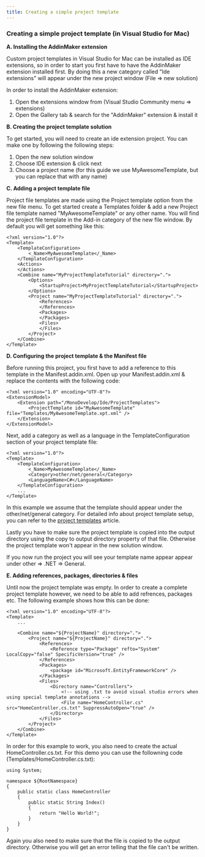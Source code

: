 ```yaml
---
title: Creating a simple project template
---
```


### Creating a simple project template (in Visual Studio for Mac)

**A. Installing the AddinMaker extension**

Custom project templates in Visual Studio for Mac can be installed as IDE extensions, so in order to start you first have to have the AddinMaker extension installed first. By doing this a new category called "Ide extensions" will appear under the new project window (File => new solution)

In order to install the AddinMaker extension:
1. Open the extensions window from (Visual Studio Community menu => extensions)
2. Open the Gallery tab & search for the "AddinMaker" extension & install it

**B. Creating the project template solution**

To get started, you will need to create an ide extension project. You can make one by following the following steps:
1. Open the new solution window
2. Choose IDE extension & click next
3. Choose a project name (for this guide we use MyAwesomeTemplate, but you can replace that with any name)

**C. Adding a project template file**

Project file templates are made using the Project template option from the new file menu.
To get started create a Templates folder & add a new Project file template named "MyAwesomeTemplate" or any other name. 
You will find the project file template in the Add-in category of the new file window.
By default you will get something like this:

```
<?xml version="1.0"?>
<Template>
	<TemplateConfiguration>
		<_Name>MyAwesomeTemplate</_Name>
	</TemplateConfiguration>
	<Actions>
	</Actions>
	<Combine name="MyProjectTemplateTutorial" directory=".">
		<Options>
			<StartupProject>MyProjectTemplateTutorial</StartupProject>
		</Options>
		<Project name="MyProjectTemplateTutorial" directory=".">
			<References>
			</References>
			<Packages>
			</Packages>
			<Files>
			</Files>
		</Project>
	</Combine>
</Template>
```

**D. Configuring the project template & the Manifest file**

Before running this project, you first have to add a reference to this template in the Manifest.addin.xml. Open up your Manifest.addin.xml & replace the contents with the following code:

```
<?xml version="1.0" encoding="UTF-8"?>
<ExtensionModel>
	<Extension path="/MonoDevelop/Ide/ProjectTemplates">
        <ProjectTemplate id="MyAwesomeTemplate" file="Templates/MyAwesomeTemplate.xpt.xml" />
    </Extension>
</ExtensionModel>
```

Next, add a category as well as a language in the TemplateConfiguration section of your project template file:
```
<?xml version="1.0"?>
<Template>
	<TemplateConfiguration>
		<_Name>MyAwesomeTemplate</_Name>
		<Category>other/net/general</Category>
		<LanguageName>C#</LanguageName>
	</TemplateConfiguration>
	...
</Template>
```
In this example we assume that the template should appear under the other/net/general category.
For detailed info about project template setup, you can refer to the [project templates](project-templates.md) article.

Lastly you have to make sure the project template is copied into the output directory using the copy to output directory property of that file. Otherwise the project template won't appear in the new solution window.

If you now run the project you will see your template name appear appear under other => .NET => General.

**E. Adding references, packages, directories & files**

Until now the project template was empty. In order to create a complete project template however, we need to be able to add refrences, packages etc.
The following example shows how this can be done:

```
<?xml version="1.0" encoding="UTF-8"?>
<Template>
    ...

    <Combine name="${ProjectName}" directory=".">
        <Project name="${ProjectName}" directory=".">
            <References>
                <Reference type="Package" refto="System" LocalCopy="false" SpecificVersion="true" />
            </References>
            <Packages>
                <package id="Microsoft.EntityFrameworkCore" />
            </Packages>
            <Files>
                <Directory name="Controllers">
                    <!-- using .txt to avoid visual studio errors when using special template annotations -->
                    <File name="HomeController.cs" src="HomeController.cs.txt" SuppressAutoOpen="true" />
                </Directory>
            </Files>
        </Project>
    </Combine>
</Template>
```

In order for this example to work, you also need to create the actual HomeController.cs.txt. For this demo you can use the followning code (Templates/HomeController.cs.txt):

```
using System;

namespace ${RootNamespace}
{
    public static class HomeController
    {
        public static String Index()
        {
            return "Hello World!";
        }
    }
}
```

Again you also need to make sure that the file is copied to the output directory. Otherwise you will get an error telling that the file can't be written.
